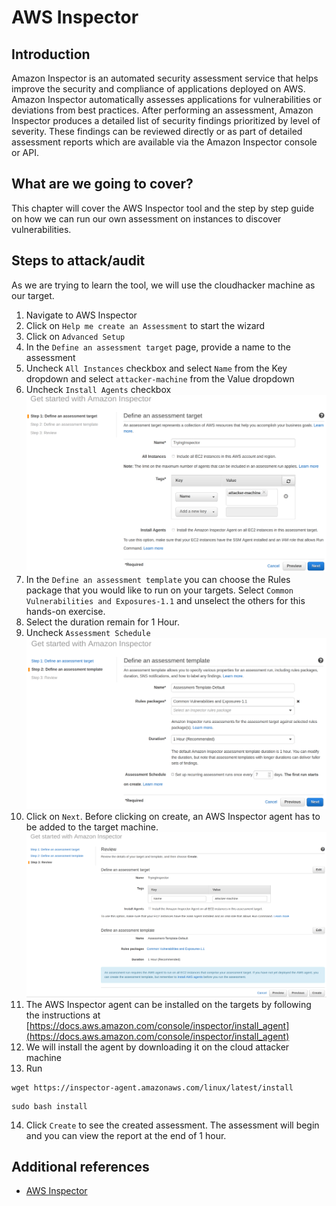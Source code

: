 # AWS Inspector

## Introduction

Amazon Inspector is an automated security assessment service that helps improve the security and compliance of applications deployed on AWS. Amazon Inspector automatically assesses applications for vulnerabilities or deviations from best practices. After performing an assessment, Amazon Inspector produces a detailed list of security findings prioritized by level of severity. These findings can be reviewed directly or as part of detailed assessment reports which are available via the Amazon Inspector console or API.

## What are we going to cover?

This chapter will cover the AWS Inspector tool and the step by step guide on how we can run our own assessment on instances to discover vulnerabilities.

## Steps to attack/audit

As we are trying to learn the tool, we will use the cloudhacker machine as our target.

1. Navigate to AWS Inspector
2. Click on `Help me create an Assessment` to start the wizard
3. Click on `Advanced Setup`
4. In the `Define an assessment target` page, provide a name to the assessment
5. Uncheck `All Instances` checkbox and select `Name` from the Key dropdown and select `attacker-machine` from the Value dropdown
6. Uncheck `Install Agents` checkbox
![Inspector Step 1 Setup](images/aws-inspector-new-step1.png)
7. In the `Define an assessment template` you can choose the Rules package that you would like to run on your targets. Select `Common Vulnerabilities and Exposures-1.1` and unselect the others for this hands-on exercise.
8. Select the duration remain for 1 Hour.
9. Uncheck `Assessment Schedule`
![Inspector Step 2 Setup](images/aws-inspector-new-step2.png)
10. Click on `Next`. Before clicking on create, an AWS Inspector agent has to be added to the target machine.
![Inspector Step 3 Setup](images/aws-inspector-new-step3.png)
11. The AWS Inspector agent can be installed on the targets by following the instructions at [https://docs.aws.amazon.com/console/inspector/install_agent](https://docs.aws.amazon.com/console/inspector/install_agent)
12. We will install the agent by downloading it on the cloud attacker machine
13. Run

```
wget https://inspector-agent.amazonaws.com/linux/latest/install
```

```
sudo bash install
```

14. Click `Create` to see the created assessment. The assessment will begin and you can view the report at the end of 1 hour.

## Additional references

- [AWS Inspector](https://console.aws.amazon.com/inspector/home)